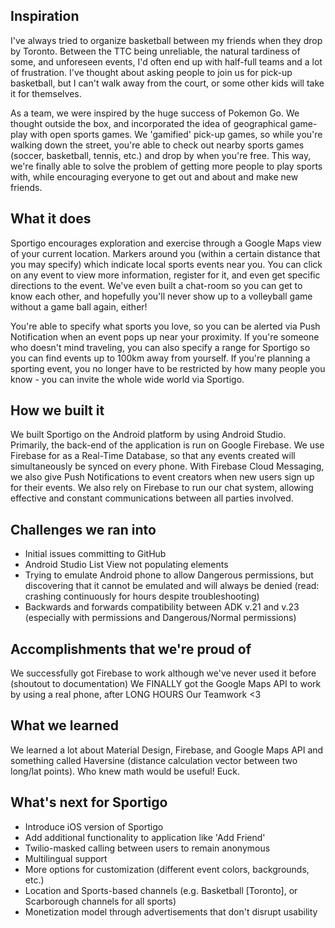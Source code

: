 ## Inspiration

I've always tried to organize basketball between my friends when they drop by Toronto. Between the TTC being unreliable, the natural tardiness of some, and unforeseen events, I'd often end up with half-full teams and a lot of frustration. I've thought about asking people to join us for pick-up basketball, but I can't walk away from the court, or some other kids will take it for themselves.

As a team, we were inspired by the huge success of Pokemon Go. We thought outside the box, and incorporated the idea of geographical game-play with open sports games. We 'gamified' pick-up games, so while you're walking down the street, you're able to check out nearby sports games (soccer, basketball, tennis, etc.) and drop by when you're free. This way, we're finally able to solve the problem of getting more people to play sports with, while encouraging everyone to get out and about and make new friends.

## What it does

Sportigo encourages exploration and exercise through a Google Maps view of your current location. Markers around you (within a certain distance that you may specify) which indicate local sports events near you. You can click on any event to view more information, register for it, and even get specific directions to the event. We've even built a chat-room so you can get to know each other, and hopefully you'll never show up to a volleyball game without a game ball again, either!

You're able to specify what sports you love, so you can be alerted via Push Notification when an event pops up near your proximity. If you're someone who doesn't mind traveling, you can also specify a range for Sportigo so you can find events up to 100km away from yourself. If you're planning a sporting event, you no longer have to be restricted by how many people you know - you can invite the whole wide world via Sportigo.

## How we built it

We built Sportigo on the Android platform by using Android Studio. Primarily, the back-end of the application is run on Google Firebase. We use Firebase for as a Real-Time Database, so that any events created will simultaneously be synced on every phone. With Firebase Cloud Messaging, we also give Push Notifications to event creators when new users sign up for their events. We also rely on Firebase to run our chat system, allowing effective and constant communications between all parties involved.

## Challenges we ran into

*   Initial issues committing to GitHub
*   Android Studio List View not populating elements
*   Trying to emulate Android phone to allow Dangerous permissions, but discovering that it cannot be emulated and will always be denied (read: crashing continuously for hours despite troubleshooting)
*   Backwards and forwards compatibility between ADK v.21 and v.23 (especially with permissions and Dangerous/Normal permissions)

## Accomplishments that we're proud of

We successfully got Firebase to work although we've never used it before (shoutout to documentation) We FINALLY got the Google Maps API to work by using a real phone, after LONG HOURS Our Teamwork <3

## What we learned

We learned a lot about Material Design, Firebase, and Google Maps API and something called Haversine (distance calculation vector between two long/lat points). Who knew math would be useful! Euck.

## What's next for Sportigo

*   Introduce iOS version of Sportigo
*   Add additional functionality to application like 'Add Friend'
*   Twilio-masked calling between users to remain anonymous
*   Multilingual support
*   More options for customization (different event colors, backgrounds, etc.)
*   Location and Sports-based channels (e.g. Basketball [Toronto], or Scarborough channels for all sports)
*   Monetization model through advertisements that don't disrupt usability
